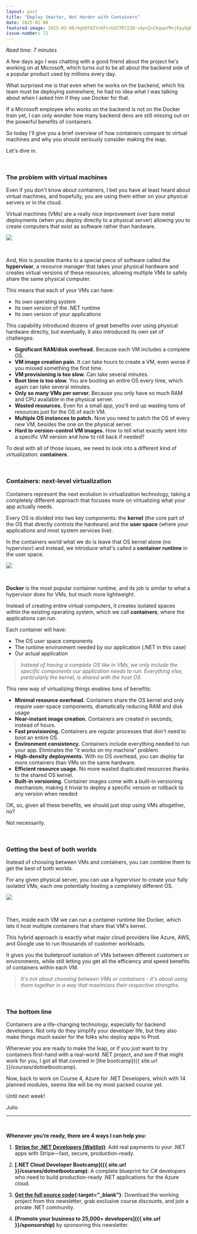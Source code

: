 ```yaml
---
layout: post
title: "Deploy Smarter, Not Harder with Containers"
date: 2025-02-08
featured-image: 2025-02-08/4ghDFAZYvbFtvU3CTR72ZN-v4pnZxCkqawYMnjEpyQgRk.jpeg
issue-number: 71
---
```


*Read time: 7 minutes*
​

A few days ago I was chatting with a good friend about the project he's working on at Microsoft, which turns out to be all about the backend side of a popular product used by millions every day.

What surprised me is that even when he works on the backend, which his team must be deploying somewhere, he had no idea what I was talking about when I asked him if they use Docker for that.

If a Microsoft employee who works on the backend is not on the Docker train yet, I can only wonder how many backend devs are still missing out on the powerful benefits of containers.

So today I'll give you a brief overview of how containers compare to virtual machines and why you should seriously consider making the leap.

Let's dive in.

​

### **The problem with virtual machines**
Even if you don't know about containers, I bet you have at least heard about virtual machines, and hopefully, you are using them either on your physical servers or in the cloud.

Virtual machines (VMs) are a really nice improvement over bare metal deployments (when you deploy directly to a physical server) allowing you to create computers that exist as software rather than hardware.


![](/assets/images/2025-02-08/4ghDFAZYvbFtvU3CTR72ZN-jFjDvvKb9L2yCFSdprJrS8.jpeg)

​

And, this is possible thanks to a special piece of software called the **hypervisor**, a resource manager that takes your physical hardware and creates virtual versions of these resources, allowing multiple VMs to safely share the same physical computer.

This means that each of your VMs can have:

*   <span>Its own operating system</span>
*   <span>Its own version of the .NET runtime</span>
*   <span>Its own version of your applications</span>

This capability introduced dozens of great benefits over using physical hardware directly, but eventually, it also introduced its own set of challenges:

*   <span>**Significant RAM/disk overhead.** Because each VM includes a complete OS.</span>
*   <span>**VM image creation pain.** It can take hours to create a VM, even worse if you missed something the first time.</span>
*   <span>**VM provisioning is too slow.** Can take several minutes.</span>
*   <span>**Boot time is too slow.** You are booting an entire OS every time, which again can take several minutes.</span>
*   <span>**Only so many VMs per server.** Because you only have so much RAM and CPU available in the physical server.</span>
*   <span>**Wasted resources.** Even for a small app, you'll end up wasting tons of resources just for the OS of each VM.</span>
*   <span>**Multiple OS instances to patch.** Now you need to patch the OS of every new VM, besides the one on the physical server. </span>
*   <span>**Hard to version-control VM images.** How to tell what exactly went into a specific VM version and how to roll back if needed?</span>

To deal with all of those issues, we need to look into a different kind of virtualization: **containers**.

​

### **Containers: next-level virtualization**
Containers represent the next evolution in virtualization technology, taking a completely different approach that focuses more on virtualizing what your app actually needs.

Every OS is divided into two key components: the **kernel** (the core part of the OS that directly controls the hardware) and the **user space** (where your applications and most system services live).

In the containers world what we do is leave that OS kernel alone (no hypervisor) and instead, we introduce what's called a **container runtime** in the user space. 


![](/assets/images/2025-02-08/4ghDFAZYvbFtvU3CTR72ZN-v4pnZxCkqawYMnjEpyQgRk.jpeg)

**​**

**Docker** is the most popular container runtime, and its job is similar to what a hypervisor does for VMs, but much more lightweight. 

Instead of creating entire virtual computers, it creates isolated spaces within the existing operating system, which we call **containers**, where the applications can run.

Each container will have:

*   <span>The OS user space components</span>
*   <span>The runtime environment needed by our application (.NET in this case)</span>
*   <span>Our actual application</span>


> *Instead of having a complete OS like in VMs, we only include the specific components our application needs to run. Everything else, particularly the kernel, is shared with the host OS.*


This new way of virtualizing things enables tons of benefits:

*   <span>**Minimal resource overhead.** Containers share the OS kernel and only require user-space components, dramatically reducing RAM and disk usage </span>
*   <span>**Near-instant image creation.** Containers are created in seconds, instead of hours.</span>
*   <span>**Fast provisioning.** Containers are regular processes that don't need to boot an entire OS.</span>
*   <span>**Environment consistency.** Containers include everything needed to run your app. Eliminates the "it works on my machine" problem.</span>
*   <span>**High-density deployments.** With no OS overhead, you can deploy far more containers than VMs on the same hardware.</span>
*   <span>**Efficient resource usage.** No more wasted duplicated resources thanks to the shared OS kernel.</span>
*   <span>**Built-in versioning.** Container images come with a built-in versioning mechanism, making it trivial to deploy a specific version or rollback to any version when needed</span>

OK, so, given all these benefits, we should just stop using VMs altogether, no? 

Not necessarily.

​

### **Getting the best of both worlds**
Instead of choosing between VMs and containers, you can combine them to get the best of both worlds.

For any given physical server, you can use a hypervisor to create your fully isolated VMs, each one potentially hosting a completely different OS.


![](/assets/images/2025-02-08/4ghDFAZYvbFtvU3CTR72ZN-rhvAvaqHh4Usa5GNFV3FXi.jpeg)

​

Then, inside each VM we can run a container runtime like Docker, which lets it host multiple containers that share that VM's kernel.

This hybrid approach is exactly what major cloud providers like Azure, AWS, and Google use to run thousands of customer workloads. 

It gives you the bulletproof isolation of VMs between different customers or environments, while still letting you get all the efficiency and speed benefits of containers within each VM.

> *It's not about choosing between VMs or containers - it's about using them together in a way that maximizes their respective strengths.*


​

### **The bottom line**
Containers are a life-changing technology, especially for backend developers. Not only do they simplify your developer life, but they also make things much easier for the folks who deploy apps to Prod.

Whenever you are ready to make the leap, or if you just want to try containers first-hand with a real-world .NET project, and see if that might work for you, I got all that covered in [the bootcamp]({{ site.url }}/courses/dotnetbootcamp).

Now, back to work on Course 4, Azure for .NET Developers, which with 14 planned modules, seems like will be my most packed course yet.

Until next week!

Julio

---


<br/>


**Whenever you’re ready, there are 4 ways I can help you:**

1. **[​Stripe for .NET Developers (Waitlist)​](https://go.dotnetacademy.io/stripe-waitlist)**: Add real payments to your .NET apps with Stripe—fast, secure, production-ready.

2. **[.NET Cloud Developer Bootcamp]({{ site.url }}/courses/dotnetbootcamp)**: A complete blueprint for C# developers who need to build production-ready .NET applications for the Azure cloud.

3. **​[​Get the full source code](https://www.patreon.com/juliocasal){:target="_blank"}**: Download the working project from this newsletter, grab exclusive course discounts, and join a private .NET community.

4. **[Promote your business to 25,000+ developers]({{ site.url }}/sponsorship)** by sponsoring this newsletter.
